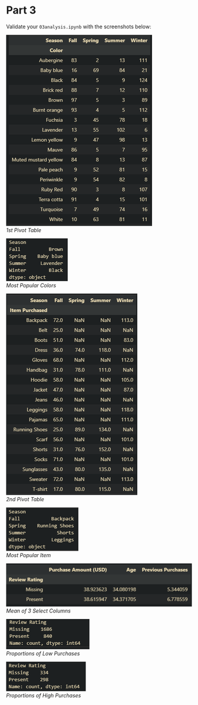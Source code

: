 # Part 3

Validate your `03analysis.ipynb` with the screenshots below:

![pivot_colors](/docs/images/pivot_color.png)  
*1st Pivot Table*  

![baby_blue](/docs/images/baby_blue.png)  
*Most Popular Colors* 

![purchased](/docs/images/purchased.png)  
*2nd Pivot Table*  

![leggings](/docs/images/leggings.png)  
*Most Popular Item*  

![prev_purchases](/docs/images/prev_purchases.png)  
*Mean of 3 Select Columns*  

![rev_rating_low](/docs/images/rev_rating_low.png)  
*Proportions of Low Purchases* 

![rev_rating_low](/docs/images/rev_rating_high.png)  
*Proportions of High Purchases* 